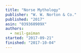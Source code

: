 ```yaml
---
title: "Norse Mythology"
publisher: "W. W. Norton & Co."
published: "2017"
asin: "039360909X"
authors:
  - neil-gaiman
started: "2017-09-21"
finished: "2017-10-04"
---
```

